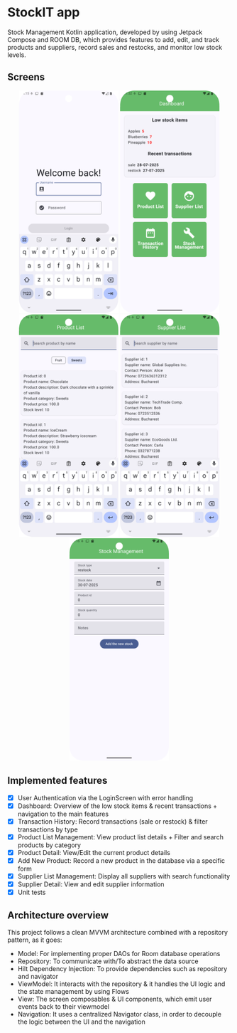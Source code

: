 # StockIT app
Stock Management Kotlin application, developed by using Jetpack Compose and ROOM DB, which provides features to add, edit, and track products and suppliers, record sales and restocks, and monitor low stock levels.

## Screens 
<p align="center">
   <img src="screenshots/login_screen.png" height="500" />
  <img src="screenshots/dashboard_screen.png" height="500" />
  <img src="screenshots/prdoct_list_filter_sweets.png" height="500" />
   <img src="screenshots/supplier_list_screen.png" height="500" />
  <img src="screenshots/stock_management_screen.png" height="500" />
</p>

## Implemented features
- [x] User Authentication via the LoginScreen with error handling
- [x] Dashboard: Overview of the low stock items & recent transactions + navigation to the main features
- [x] Transaction History: Record transactions (sale or restock) & filter transactions by type
- [x] Product List Management: View product list details + Filter and search products by category
- [x] Product Detail: View/Edit the current product details
- [x] Add New Product: Record a new product in the database via a specific form
- [x] Supplier List Management: Display all suppliers with search functionality
- [x] Supplier Detail: View and edit supplier information
- [x] Unit tests

## Architecture overview
This project follows a clean MVVM architecture combined with a repository pattern, as it goes:
- Model: For implementing proper DAOs for Room database operations
- Repository: To communicate with/To abstract the data source
- Hilt Dependency Injection: To provide dependencies such as repository and navigator
- ViewModel: It interacts with the repository & it handles the UI logic and the state management by using Flows
- View: The screen composables & UI components, which emit user events back to their viewmodel
- Navigation: It uses a centralized Navigator class, in order to decouple the logic between the UI and the navigation
